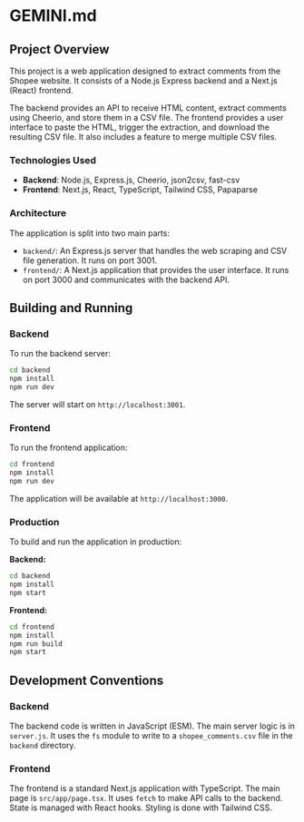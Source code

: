 # GEMINI.md

## Project Overview

This project is a web application designed to extract comments from the Shopee website. It consists of a Node.js Express backend and a Next.js (React) frontend.

The backend provides an API to receive HTML content, extract comments using Cheerio, and store them in a CSV file. The frontend provides a user interface to paste the HTML, trigger the extraction, and download the resulting CSV file. It also includes a feature to merge multiple CSV files.

### Technologies Used

*   **Backend**: Node.js, Express.js, Cheerio, json2csv, fast-csv
*   **Frontend**: Next.js, React, TypeScript, Tailwind CSS, Papaparse

### Architecture

The application is split into two main parts:

*   `backend/`: An Express.js server that handles the web scraping and CSV file generation. It runs on port 3001.
*   `frontend/`: A Next.js application that provides the user interface. It runs on port 3000 and communicates with the backend API.

## Building and Running

### Backend

To run the backend server:

```bash
cd backend
npm install
npm run dev
```

The server will start on `http://localhost:3001`.

### Frontend

To run the frontend application:

```bash
cd frontend
npm install
npm run dev
```

The application will be available at `http://localhost:3000`.

### Production

To build and run the application in production:

**Backend:**

```bash
cd backend
npm install
npm start
```

**Frontend:**

```bash
cd frontend
npm install
npm run build
npm start
```

## Development Conventions

### Backend

The backend code is written in JavaScript (ESM). The main server logic is in `server.js`. It uses the `fs` module to write to a `shopee_comments.csv` file in the `backend` directory.

### Frontend

The frontend is a standard Next.js application with TypeScript. The main page is `src/app/page.tsx`. It uses `fetch` to make API calls to the backend. State is managed with React hooks. Styling is done with Tailwind CSS.
